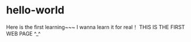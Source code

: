 # hello-world
Here is the first learning~~~
I wanna learn it for real！
THIS IS THE FIRST WEB PAGE ^_^
